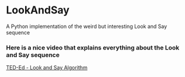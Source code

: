 # LookAndSay
A Python implementation of the weird but interesting Look and Say sequence

### Here is a nice video that explains everything about the Look and Say sequence

[TED-Ed - Look and Say Algorithm](https://www.youtube.com/watch?v=LpjX3kHXcR0)

